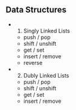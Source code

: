## Data Structures

- 1. Singly Linked Lists

  - push / pop
  - shift / unshift
  - get / set
  - insert / remove
  - reverse

- 2. Dubly Linked Lists
  - push / pop
  - shift / unshift
  - get / set
  - insert / remove
